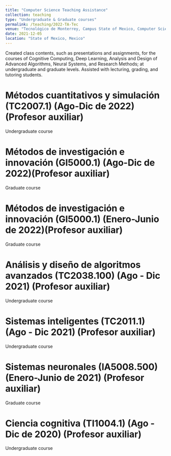 ```yaml
---
title: "Computer Science Teaching Assistance"
collection: teaching
type: "Undergraduate & Graduate courses"
permalink: /teaching/2022-TA-Tec
venue: "Tecnológico de Monterrey, Campus State of Mexico, Computer Science Department"
date: 2021-12-05
location: "State of Mexico, Mexico"
---
```


Created class contents, such as presentations and assignments, for the courses of Cognitive Computing, Deep Learning, Analysis and Design of Advanced Algorithms, Neural Systems, and Research Methods; at undergraduate and graduate levels. Assisted with lecturing, grading, and tutoring students.

Métodos cuantitativos y simulación (TC2007.1) (Ago-Dic de 2022) (Profesor auxiliar)
======
Undergraduate course

Métodos de investigación e innovación (GI5000.1) (Ago-Dic de 2022)(Profesor auxiliar)
======
Graduate course

Métodos de investigación e innovación (GI5000.1) (Enero-Junio de 2022)(Profesor auxiliar)
======
Graduate course

Análisis y diseño de algoritmos avanzados (TC2038.100) (Ago - Dic 2021) (Profesor auxiliar)
======
Undergraduate course

Sistemas inteligentes (TC2011.1) (Ago - Dic 2021) (Profesor auxiliar)
======
Undergraduate course

Sistemas neuronales (IA5008.500) (Enero-Junio de 2021) (Profesor auxiliar)
======
Graduate course

Ciencia cognitiva (TI1004.1) (Ago - Dic de 2020) (Profesor auxiliar)
======
Undergraduate course

